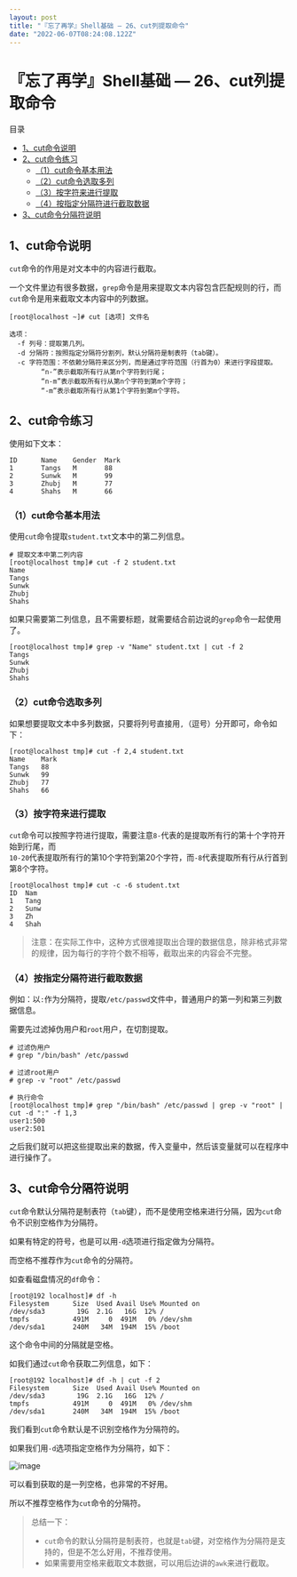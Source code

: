```yaml
---
layout: post
title: "『忘了再学』Shell基础 — 26、cut列提取命令"
date: "2022-06-07T08:24:08.122Z"
---
```

『忘了再学』Shell基础 — 26、cut列提取命令
===========================

目录

*   [1、cut命令说明](#1cut命令说明)
*   [2、cut命令练习](#2cut命令练习)
    *   [（1）cut命令基本用法](#1cut命令基本用法)
    *   [（2）cut命令选取多列](#2cut命令选取多列)
    *   [（3）按字符来进行提取](#3按字符来进行提取)
    *   [（4）按指定分隔符进行截取数据](#4按指定分隔符进行截取数据)
*   [3、cut命令分隔符说明](#3cut命令分隔符说明)

1、cut命令说明
---------

`cut`命令的作用是对文本中的内容进行截取。

一个文件里边有很多数据，`grep`命令是用来提取文本内容包含匹配规则的行，而`cut`命令是用来截取文本内容中的列数据。

    [root@localhost ~]# cut [选项] 文件名
    
    选项：
      -f 列号：提取第几列。
      -d 分隔符：按照指定分隔符分割列，默认分隔符是制表符（tab键）。
      -c 字符范围：不依赖分隔符来区分列，而是通过字符范围（行首为0）来进行字段提取。
            “n-”表示截取所有行从第n个字符到行尾；
            “n-m”表示截取所有行从第n个字符到第m个字符；
            “-m”表示截取所有行从第1个字符到第m个字符。
    

2、cut命令练习
---------

使用如下文本：

    ID      Name    Gender  Mark
    1       Tangs   M       88
    2       Sunwk   M       99
    3       Zhubj   M       77
    4       Shahs   M       66
    

### （1）cut命令基本用法

使用`cut`命令提取`student.txt`文本中的第二列信息。

    # 提取文本中第二列内容
    [root@localhost tmp]# cut -f 2 student.txt
    Name
    Tangs
    Sunwk
    Zhubj
    Shahs
    
    

如果只需要第二列信息，且不需要标题，就需要结合前边说的`grep`命令一起使用了。

    [root@localhost tmp]# grep -v "Name" student.txt | cut -f 2
    Tangs
    Sunwk
    Zhubj
    Shahs
    

### （2）cut命令选取多列

如果想要提取文本中多列数据，只要将列号直接用`,`（逗号）分开即可，命令如下：

    [root@localhost tmp]# cut -f 2,4 student.txt
    Name    Mark
    Tangs   88
    Sunwk   99
    Zhubj   77
    Shahs   66
    

### （3）按字符来进行提取

`cut`命令可以按照字符进行提取，需要注意`8-`代表的是提取所有行的第十个字符开始到行尾，而  
`10-20`代表提取所有行的第10个字符到第20个字符，而`-8`代表提取所有行从行首到第8个字符。

    [root@localhost tmp]# cut -c -6 student.txt
    ID  Nam
    1   Tang
    2   Sunw
    3   Zh
    4   Shah
    
    

> 注意：在实际工作中，这种方式很难提取出合理的数据信息，除非格式非常的规律，因为每行的字符个数不相等，截取出来的内容会不完整。

### （4）按指定分隔符进行截取数据

例如：以`:`作为分隔符，提取`/etc/passwd`文件中，普通用户的第一列和第三列数据信息。

需要先过滤掉伪用户和`root`用户，在切割提取。

    # 过滤伪用户
    # grep "/bin/bash" /etc/passwd
    
    # 过滤root用户
    # grep -v "root" /etc/passwd
    
    # 执行命令
    [root@localhost tmp]# grep "/bin/bash" /etc/passwd | grep -v "root" | cut -d ":" -f 1,3
    user1:500
    user2:501
    
    

之后我们就可以把这些提取出来的数据，传入变量中，然后该变量就可以在程序中进行操作了。

3、cut命令分隔符说明
------------

`cut`命令默认分隔符是制表符（`tab`键），而不是使用空格来进行分隔，因为`cut`命令不识别空格作为分隔符。

如果有特定的符号，也是可以用`-d`选项进行指定做为分隔符。

而空格不推荐作为`cut`命令的分隔符。

如查看磁盘情况的`df`命令：

    [root@192 localhost]# df -h
    Filesystem      Size  Used Avail Use% Mounted on
    /dev/sda3        19G  2.1G   16G  12% /
    tmpfs           491M     0  491M   0% /dev/shm
    /dev/sda1       240M   34M  194M  15% /boot
    

这个命令中间的分隔就是空格。

如我们通过`cut`命令获取二列信息，如下：

    [root@192 localhost]# df -h | cut -f 2
    Filesystem      Size  Used Avail Use% Mounted on
    /dev/sda3        19G  2.1G   16G  12% /
    tmpfs           491M     0  491M   0% /dev/shm
    /dev/sda1       240M   34M  194M  15% /boot
    

我们看到`cut`命令默认是不识别空格作为分隔符的。

如果我们用`-d`选项指定空格作为分隔符，如下：

![image](https://img2022.cnblogs.com/blog/909968/202206/909968-20220607105412541-1434879299.png)

可以看到获取的是一列空格，也非常的不好用。

所以不推荐空格作为`cut`命令的分隔符。

> 总结一下：
> 
> *   `cut`命令的默认分隔符是制表符，也就是`tab`键，对空格作为分隔符是支持的，但是不怎么好用，不推荐使用。
> *   如果需要用空格来截取文本数据，可以用后边讲的`awk`来进行截取。